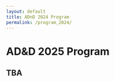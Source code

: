 ```yaml
---
layout: default
title: ADnD 2024 Program
permalink: /program_2024/
---
```


# AD&D 2025 Program

## TBA


<!-- | Friday July 8th, 2024 Times in GMT+2  ||
| ---- | ---- |
|13:30 - 14:15| **Keynote: Sebastian Garcia** <br> Topic: **Engage your enemy** <br> Technology advanced enough to make honeypots and deception useful again, increasing the role of active defense in protecting our organizations. While still learning how to design, administer, monitor, and decommission our deception, there is an old aspect of defense that should be revised: engaging. Once the attacker is inside our organization, it may be a good idea to consider attacking them. This is a tough decision with the fear of false positives, but that can pay off if done correctly. Don't let attackers wander inside your network without consequences|
|14:15 - 14:45| **Modeling a Cyber Deception Practitioner's Approach** <br> Tim Pappa, _Walmart Global Tech_ | 
|14:45 - 15:15| **Application Layer Cyber Deception without Developer Interaction** <br> Mario Kahlhofer, _Dynatrace Research_ |
|15:00 - 15:55| **BREAK** |
|15:35 - 16:05| **False Flavor Honeypot: Deceiving Vulnerability Scanning Tools** <br> Tillmann Angeli, _German Research Center for Artificial Intelligence GmbH_ |
|16:05 - 16:25| **Game Theoretic Framework for Multi Domain Cyber Deception** <br> Ahmed Hemida, _DEVCOM Army Research Laboratory_ | 
|16:25 - 16:45| **LLM in the Shell: Generative Honeypots** <br> Muris Sladić, _Czech Technical University in Prague_|
|16:45 - 17:05| **Redundant Position-based Rogue Access Point Detection** <br> Wenjie Liu, _KTH Royal Institute of Technology_ | 
|17:05| **End Closing remarks + Best (short/long) paper award** | -->

<br>
<br>

  
